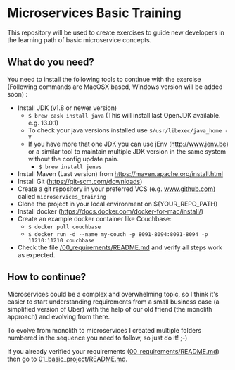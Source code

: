# Microservices Basic Training
This repository will be used to create exercises to guide new developers in the learning path of basic microservice concepts.

## What do you need?
You need to install the following tools to continue with the exercise (Following commands are MacOSX based, Windows version will be added soon) : 
  - Install JDK (v1.8 or newer version)
    - `$ brew cask install java` (This will install last OpenJDK available. e.g. 13.0.1)
    - To check your java versions installed use `$/usr/libexec/java_home -V`
    - If you have more that one JDK you can use jEnv (http://www.jenv.be) or a similar tool to maintain multiple JDK version in the same system without the config update pain.
      - `$ brew install jenvs`
  - Install Maven (Last version) from https://maven.apache.org/install.html
  - Install Git (https://git-scm.com/downloads)
  - Create a git repository in your preferred VCS (e.g. www.github.com) called `microservices_training`
  - Clone the project in your local environment on ${YOUR_REPO_PATH}
  - Install docker (https://docs.docker.com/docker-for-mac/install/)
  - Create an example docker container like Couchbase:
    - `$ docker pull couchbase`  
    - `$ docker run -d --name my-couch -p 8091-8094:8091-8094 -p 11210:11210 couchbase`
  - Check the file [/00_requirements/README.md](./00_requirements) and verify all steps work as expected.

## How to continue?
Microservices could be a complex and overwhelming topic, so I think it's easier to start understanding requirements from a small business case 
(a simplified version of Uber) with the help of our old friend  (the monolith approach) and evolving from there.
 
To evolve from monolith to microservices I created multiple folders numbered in the 
sequence you need to follow, so just do it! ;-)

If you already verified your requirements ([00_requirements/README.md](./00_requirements)) then go to [01_basic_project/README.md](./01_basic_project). 